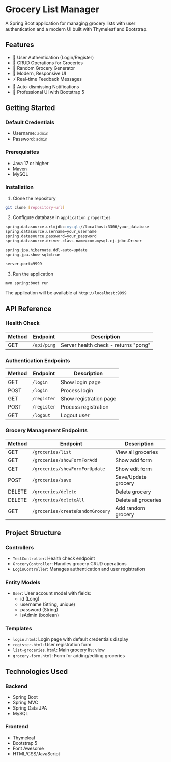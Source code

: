# Grocery List Manager

A Spring Boot application for managing grocery lists with user authentication and a modern UI built with Thymeleaf and Bootstrap.

## Features

- 🔐 User Authentication (Login/Register)
- 📝 CRUD Operations for Groceries
- 🎲 Random Grocery Generator
- 💫 Modern, Responsive UI
- ⚡ Real-time Feedback Messages
- 🔄 Auto-dismissing Notifications
- 🎨 Professional UI with Bootstrap 5

## Getting Started

### Default Credentials
- Username: `admin`
- Password: `admin`

### Prerequisites
- Java 17 or higher
- Maven
- MySQL

### Installation

1. Clone the repository
```bash
git clone [repository-url]
```

2. Configure database in `application.properties`
```properties:grocery-list/README.md
spring.datasource.url=jdbc:mysql://localhost:3306/your_database
spring.datasource.username=your_username
spring.datasource.password=your_password
spring.datasource.driver-class-name=com.mysql.cj.jdbc.Driver

spring.jpa.hibernate.ddl-auto=update
spring.jpa.show-sql=true

server.port=9999
```

3. Run the application
```bash:grocery-list/README.md
mvn spring:boot run
```

The application will be available at `http://localhost:9999`

## API Reference

### Health Check
| Method | Endpoint | Description |
|--------|----------|-------------|
| GET    | `/api/ping` | Server health check - returns "pong" |

### Authentication Endpoints
| Method | Endpoint | Description |
|--------|----------|-------------|
| GET    | `/login` | Show login page |
| POST   | `/login` | Process login |
| GET    | `/register` | Show registration page |
| POST   | `/register` | Process registration |
| GET    | `/logout` | Logout user |

### Grocery Management Endpoints
| Method | Endpoint | Description |
|--------|----------|-------------|
| GET    | `/groceries/list` | View all groceries |
| GET    | `/groceries/showFormForAdd` | Show add form |
| GET    | `/groceries/showFormForUpdate` | Show edit form |
| POST   | `/groceries/save` | Save/Update grocery |
| DELETE | `/groceries/delete` | Delete grocery |
| DELETE | `/groceries/deleteAll` | Delete all groceries |
| GET    | `/groceries/createRandomGrocery` | Add random grocery |

## Project Structure

### Controllers
- `TestController`: Health check endpoint
- `GroceryController`: Handles grocery CRUD operations
- `LoginController`: Manages authentication and user registration

### Entity Models
- `User`: User account model with fields:
  - id (Long)
  - username (String, unique)
  - password (String)
  - isAdmin (boolean)

### Templates
- `login.html`: Login page with default credentials display
- `register.html`: User registration form
- `list-groceries.html`: Main grocery list view
- `grocery-form.html`: Form for adding/editing groceries

## Technologies Used

### Backend
- Spring Boot
- Spring MVC
- Spring Data JPA
- MySQL

### Frontend
- Thymeleaf
- Bootstrap 5
- Font Awesome
- HTML/CSS/JavaScript


